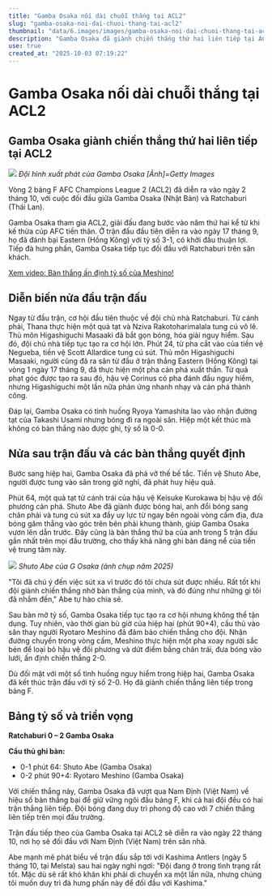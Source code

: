 ```yaml
---
title: "Gamba Osaka nối dài chuỗi thắng tại ACL2"
slug: "gamba-osaka-noi-dai-chuoi-thang-tai-acl2"
thumbnail: "data/6.images/images/gamba-osaka-noi-dai-chuoi-thang-tai-acl2.webp"
description: "Gamba Osaka đã giành chiến thắng thứ hai liên tiếp tại ACL2 trước Ratchaburi nhờ các bàn thắng của Shuto Abe và Ryotaro Meshino, qua đó duy trì vị trí dẫn đầu bảng F."
use: true
created_at: "2025-10-03 07:19:22"
---
```


# Gamba Osaka nối dài chuỗi thắng tại ACL2

## Gamba Osaka giành chiến thắng thứ hai liên tiếp tại ACL2

![](/images/20251003-02070740-soccerk-000-3-view.webp)
*Đội hình xuất phát của Gamba Osaka [Ảnh]=Getty Images*

Vòng 2 bảng F AFC Champions League 2 (ACL2) đã diễn ra vào ngày 2 tháng 10, với cuộc đối đầu giữa Gamba Osaka (Nhật Bản) và Ratchaburi (Thái Lan).

Gamba Osaka tham gia ACL2, giải đấu đang bước vào năm thứ hai kể từ khi kế thừa cúp AFC tiền thân. Ở trận đấu đầu tiên diễn ra vào ngày 17 tháng 9, họ đã đánh bại Eastern (Hồng Kông) với tỷ số 3-1, có khởi đầu thuận lợi. Tiếp đà hưng phấn, Gamba Osaka tiếp tục đối đầu với Ratchaburi trên sân khách.

[Xem video: Bàn thắng ấn định tỷ số của Meshino!](https://www.soccer-king.jp/news/japan/acl/20251003/2070740.html/2)

## Diễn biến nửa đầu trận đấu

Ngay từ đầu trận, cơ hội đầu tiên thuộc về đội chủ nhà Ratchaburi. Từ cánh phải, Thana thực hiện một quả tạt và Nziva Rakotoharimalala tung cú vô lê. Thủ môn Higashiguchi Masaaki đã bắt gọn bóng, hóa giải nguy hiểm. Sau đó, đội chủ nhà tiếp tục tạo ra cơ hội lớn. Phút 24, từ pha cắt vào của tiền vệ Negueba, tiền vệ Scott Allardice tung cú sút. Thủ môn Higashiguchi Masaaki, người cũng đã ra sân từ đầu ở trận thắng Eastern (Hồng Kông) tại vòng 1 ngày 17 tháng 9, đã thực hiện một pha cản phá xuất thần. Từ quả phạt góc được tạo ra sau đó, hậu vệ Corinus có pha đánh đầu nguy hiểm, nhưng Higashiguchi một lần nữa phản ứng nhanh nhạy và cản phá thành công.

Đáp lại, Gamba Osaka có tình huống Ryoya Yamashita lao vào nhận đường tạt của Takashi Usami nhưng bóng đi ra ngoài sân. Hiệp một kết thúc mà không có bàn thắng nào được ghi, tỷ số là 0-0.

## Nửa sau trận đấu và các bàn thắng quyết định

Bước sang hiệp hai, Gamba Osaka đã phá vỡ thế bế tắc. Tiền vệ Shuto Abe, người được tung vào sân trong giờ nghỉ, đã phát huy hiệu quả.

Phút 64, một quả tạt từ cánh trái của hậu vệ Keisuke Kurokawa bị hậu vệ đối phương cản phá. Shuto Abe đã giành được bóng hai, anh đổi bóng sang chân phải và tung cú sút xa đầy uy lực từ ngay bên ngoài vòng cấm địa, đưa bóng găm thẳng vào góc trên bên phải khung thành, giúp Gamba Osaka vươn lên dẫn trước. Đây cũng là bàn thắng thứ ba của anh trong 5 trận đấu gần nhất trên mọi đấu trường, cho thấy khả năng ghi bàn đáng nể của tiền vệ trung tâm này.

![](/images/20251003-40022204-nksports-000-5-view.webp)
*Shuto Abe của G Osaka (ảnh chụp năm 2025)*

"Tôi đã chú ý đến việc sút xa vì trước đó tôi chưa sút được nhiều. Rất tốt khi đội giành chiến thắng nhờ bàn thắng của mình, và đó đúng như những gì tôi đã nhắm đến," Abe tự hào chia sẻ.

Sau bàn mở tỷ số, Gamba Osaka tiếp tục tạo ra cơ hội nhưng không thể tận dụng. Tuy nhiên, vào thời gian bù giờ của hiệp hai (phút 90+4), cầu thủ vào sân thay người Ryotaro Meshino đã đảm bảo chiến thắng cho đội. Nhận đường chuyền trong vòng cấm, Meshino thực hiện một pha xoay người sắc bén để loại bỏ hậu vệ đối phương và dứt điểm bằng chân trái, đưa bóng vào lưới, ấn định chiến thắng 2-0.

Dù đối mặt với một số tình huống nguy hiểm trong hiệp hai, Gamba Osaka đã kết thúc trận đấu với tỷ số 2-0. Họ đã giành chiến thắng liên tiếp trong bảng F.

## Bảng tỷ số và triển vọng

**Ratchaburi 0 – 2 Gamba Osaka**

**Cầu thủ ghi bàn:**
*   0-1 phút 64: Shuto Abe (Gamba Osaka)
*   0-2 phút 90+4: Ryotaro Meshino (Gamba Osaka)

Với chiến thắng này, Gamba Osaka đã vượt qua Nam Định (Việt Nam) về hiệu số bàn thắng bại để giữ vững ngôi đầu bảng F, khi cả hai đội đều có hai trận thắng liên tiếp. Đội bóng đang duy trì phong độ cao với 7 chiến thắng liên tiếp trên mọi đấu trường.

Trận đấu tiếp theo của Gamba Osaka tại ACL2 sẽ diễn ra vào ngày 22 tháng 10, nơi họ sẽ đối đầu với Nam Định (Việt Nam) trên sân nhà.

Abe mạnh mẽ phát biểu về trận đấu sắp tới với Kashima Antlers (ngày 5 tháng 10, tại Melsta) sau hai ngày nghỉ ngơi: "Đội đang ở trong tình trạng rất tốt. Mặc dù sẽ rất khó khăn khi phải di chuyển xa một lần nữa, nhưng chúng tôi muốn duy trì đà hưng phấn này để đối đầu với Kashima."